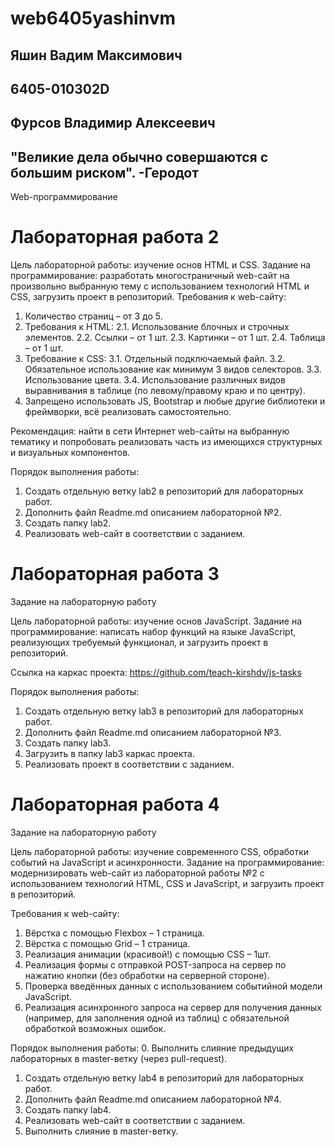 # web6405yashinvm
## Яшин Вадим Максимович
## 6405-010302D
## Фурсов Владимир Алексеевич
## "Великие дела обычно совершаются с большим риском". -Геродот
Web-программирование




# Лабораторная работа 2
Цель лабораторной работы: изучение основ HTML и CSS.
Задание на программирование: разработать многостраничный web-сайт на произвольно выбранную тему с использованием технологий HTML и CSS, загрузить проект в репозиторий.
Требования к web-сайту:
1. Количество страниц – от 3 до 5.
2. Требования к HTML:
   2.1. Использование блочных и строчных элементов.
   2.2. Ссылки – от 1 шт.
   2.3. Картинки – от 1 шт.
   2.4. Таблица – от 1 шт.
3. Требование к CSS:
   3.1. Отдельный подключаемый файл.
   3.2. Обязательное использование как минимум 3 видов селекторов.
   3.3. Использование цвета.
   3.4. Использование различных видов выравнивания в таблице (по левому/правому краю и по центру).
4. Запрещено использовать JS, Bootstrap и любые другие библиотеки и фреймворки, всё реализовать самостоятельно.

Рекомендация: найти в сети Интернет web-сайты на выбранную тематику и попробовать реализовать часть из имеющихся структурных и визуальных компонентов.

Порядок выполнения работы:
1. Создать отдельную ветку lab2 в репозиторий для лабораторных работ.
2. Дополнить файл Readme.md описанием лабораторной №2.
3. Создать папку lab2.
4. Реализовать web-сайт в соответствии с заданием.

# Лабораторная работа 3
Задание на лабораторную работу

Цель лабораторной работы: изучение основ JavaScript.
Задание на программирование: написать набор функций на языке JavaScript, реализующих требуемый функционал, и загрузить проект в репозиторий.

Ссылка на каркас проекта: https://github.com/teach-kirshdv/js-tasks

Порядок выполнения работы:
1. Создать отдельную ветку lab3 в репозиторий для лабораторных работ.
2. Дополнить файл Readme.md описанием лабораторной №3.
3. Создать папку lab3.
4. Загрузить в папку lab3 каркас проекта.
5. Реализовать проект в соответствии с заданием.
# Лабораторная работа 4
Задание на лабораторную работу

Цель лабораторной работы: изучение современного CSS, обработки событий на JavaScript и асинхронности.
Задание на программирование: модернизировать web-сайт из лабораторной работы №2 с использованием технологий HTML, CSS и JavaScript, и загрузить проект в репозиторий.

Требования к web-сайту:
1. Вёрстка с помощью Flexbox – 1 страница. 
2. Вёрстка с помощью Grid – 1 страница. 
3. Реализация анимации (красивой!) с помощью CSS – 1шт.
4. Реализация формы с отправкой POST-запроса на сервер по нажатию кнопки (без обработки на серверной стороне).
5. Проверка введённых данных с использованием событийной модели JavaScript.
6. Реализация асинхронного запроса на сервер для получения данных (например, для заполнения одной из таблиц) с обязательной обработкой возможных ошибок.

Порядок выполнения работы:
0. Выполнить слияние предыдущих лабораторных в master-ветку (через pull-request).
1. Создать отдельную ветку lab4 в репозиторий для лабораторных работ.
2. Дополнить файл Readme.md описанием лабораторной №4.
3. Создать папку lab4.
4. Реализовать web-сайт в соответствии с заданием.
5. Выполнить слияние в master-ветку.